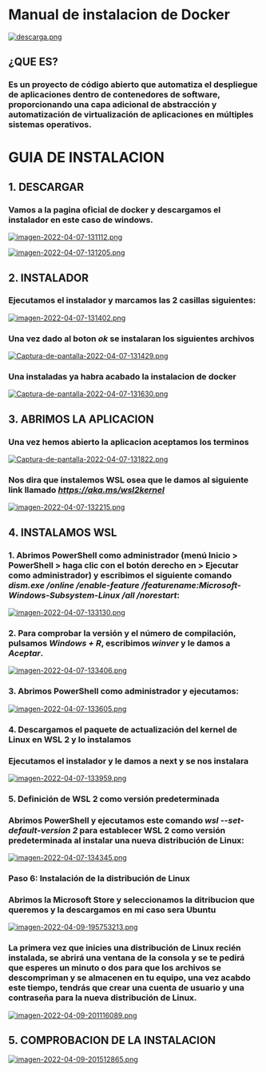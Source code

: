 # Manual de instalacion de Docker

[![descarga.png](https://i.postimg.cc/TwBRkVkb/descarga.png)](https://postimg.cc/Fdg5zLXF)

## ¿QUE ES?
### Es un proyecto de código abierto que automatiza el despliegue de aplicaciones dentro de contenedores de software, proporcionando una capa adicional de abstracción y automatización de virtualización de aplicaciones en múltiples sistemas operativos.

# GUIA DE INSTALACION
## 1. DESCARGAR
### Vamos a la pagina oficial de docker y descargamos el instalador en este caso de windows.

[![imagen-2022-04-07-131112.png](https://i.postimg.cc/25zF6v7n/imagen-2022-04-07-131112.png)](https://postimg.cc/LJbZQJ7s)

[![imagen-2022-04-07-131205.png](https://i.postimg.cc/KjFgqhpB/imagen-2022-04-07-131205.png)](https://postimg.cc/xJxC8h21)

## 2. INSTALADOR
### Ejecutamos el instalador y marcamos las 2 casillas siguientes:

[![imagen-2022-04-07-131402.png](https://i.postimg.cc/bJqz4Y8y/imagen-2022-04-07-131402.png)](https://postimg.cc/p91bFHp4)

### Una vez dado al boton *ok* se instalaran los siguientes archivos

[![Captura-de-pantalla-2022-04-07-131429.png](https://i.postimg.cc/0yfxDRDh/Captura-de-pantalla-2022-04-07-131429.png)](https://postimg.cc/18fL1dWK)

### Una instaladas ya habra acabado la instalacion de docker

[![Captura-de-pantalla-2022-04-07-131630.png](https://i.postimg.cc/8chxGMbx/Captura-de-pantalla-2022-04-07-131630.png)](https://postimg.cc/CnxcHZX4)

## 3. ABRIMOS LA APLICACION
### Una vez hemos abierto la aplicacion aceptamos los terminos

[![Captura-de-pantalla-2022-04-07-131822.png](https://i.postimg.cc/QMQ7pM0h/Captura-de-pantalla-2022-04-07-131822.png)](https://postimg.cc/GBp9RdW5)

### Nos dira que instalemos WSL osea que le damos al siguiente link llamado _https://aka.ms/wsl2kernel_

[![imagen-2022-04-07-132215.png](https://i.postimg.cc/FHgFpJ5W/imagen-2022-04-07-132215.png)](https://postimg.cc/zyv1XvfK)

## 4. INSTALAMOS WSL
### 1. Abrimos PowerShell como administrador (menú Inicio > PowerShell > haga clic con el botón derecho en > Ejecutar como administrador) y escribimos el siguiente comando *dism.exe /online /enable-feature /featurename:Microsoft-Windows-Subsystem-Linux /all /norestart*:

[![imagen-2022-04-07-133130.png](https://i.postimg.cc/NjcBK8CJ/imagen-2022-04-07-133130.png)](https://postimg.cc/CzmWt8gk)

### 2. Para comprobar la versión y el número de compilación, pulsamos *Windows + R*, escribimos *winver* y le damos a *Aceptar*.

[![imagen-2022-04-07-133406.png](https://i.postimg.cc/d0gW064D/imagen-2022-04-07-133406.png)](https://postimg.cc/5Hq57BcM)

### 3. Abrimos PowerShell como administrador y ejecutamos:

 [![imagen-2022-04-07-133605.png](https://i.postimg.cc/28P32Bch/imagen-2022-04-07-133605.png)](https://postimg.cc/1fr9z4Z3)

 
### 4. Descargamos el paquete de actualización del kernel de Linux en WSL 2 y lo instalamos
### Ejecutamos el instalador y le damos a next y se nos instalara

[![imagen-2022-04-07-133959.png](https://i.postimg.cc/tR8Vmf7s/imagen-2022-04-07-133959.png)](https://postimg.cc/K4rz10Pb)

### 5. Definición de WSL 2 como versión predeterminada
### Abrimos PowerShell y ejecutamos este comando *wsl --set-default-version 2* para establecer WSL 2 como versión predeterminada al instalar una nueva distribución de Linux:

[![imagen-2022-04-07-134345.png](https://i.postimg.cc/vBq5BZQh/imagen-2022-04-07-134345.png)](https://postimg.cc/BLFj7sPP)

### Paso 6: Instalación de la distribución de Linux
### Abrimos la Microsoft Store y seleccionamos la ditribucion que queremos y la descargamos en mi caso sera Ubuntu

[![imagen-2022-04-09-195753213.png](https://i.postimg.cc/mDHfqsCd/imagen-2022-04-09-195753213.png)](https://postimg.cc/2brKbgHv)

### La primera vez que inicies una distribución de Linux recién instalada, se abrirá una ventana de la consola y se te pedirá que esperes un minuto o dos para que los archivos se descompriman y se almacenen en tu equipo, una vez acabdo este tiempo, tendrás que crear una cuenta de usuario y una contraseña para la nueva distribución de Linux.

[![imagen-2022-04-09-201116089.png](https://i.postimg.cc/CxTNHVxh/imagen-2022-04-09-201116089.png)](https://postimg.cc/BXpH4kFk)

## 5. COMPROBACION DE LA INSTALACION

[![imagen-2022-04-09-201512865.png](https://i.postimg.cc/3wb9G0y6/imagen-2022-04-09-201512865.png)](https://postimg.cc/rdxSXmNC)
